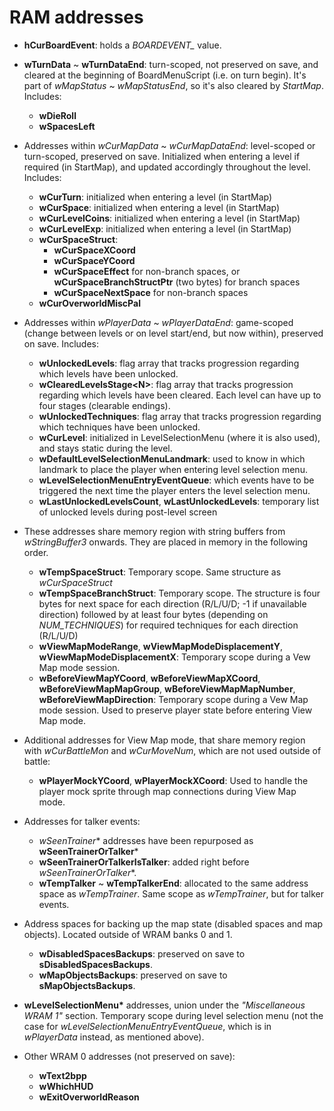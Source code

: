 # RAM addresses

- **hCurBoardEvent**: holds a *BOARDEVENT_* value.

- **wTurnData** ~ **wTurnDataEnd**: turn-scoped, not preserved on save, and cleared at the beginning of BoardMenuScript (i.e. on turn begin). It's part of *wMapStatus* ~ *wMapStatusEnd*, so it's also cleared by *StartMap*. Includes:
  - **wDieRoll**
  - **wSpacesLeft**

- Addresses within *wCurMapData* ~ *wCurMapDataEnd*: level-scoped or turn-scoped, preserved on save. Initialized when entering a level if required (in StartMap), and updated accordingly throughout the level. Includes:
  - **wCurTurn**: initialized when entering a level (in StartMap)
  - **wCurSpace**: initialized when entering a level (in StartMap)
  - **wCurLevelCoins**: initialized when entering a level (in StartMap)
  - **wCurLevelExp**: initialized when entering a level (in StartMap)
  - **wCurSpaceStruct**:
    - **wCurSpaceXCoord**
    - **wCurSpaceYCoord**
    - **wCurSpaceEffect** for non-branch spaces, or **wCurSpaceBranchStructPtr** (two bytes) for branch spaces
    - **wCurSpaceNextSpace** for non-branch spaces
  - **wCurOverworldMiscPal**

- Addresses within *wPlayerData* ~ *wPlayerDataEnd*: game-scoped (change between levels or on level start/end, but now within), preserved on save. Includes:
  - **wUnlockedLevels**: flag array that tracks progression regarding which levels have been unlocked.
  - **wClearedLevelsStage\<N\>**: flag array that tracks progression regarding which levels have been cleared. Each level can have up to four stages (clearable endings).
  - **wUnlockedTechniques**: flag array that tracks progression regarding which techniques have been unlocked.
  - **wCurLevel**: initialized in LevelSelectionMenu (where it is also used), and stays static during the level.
  - **wDefaultLevelSelectionMenuLandmark**: used to know in which landmark to place the player when entering level selection menu.
  - **wLevelSelectionMenuEntryEventQueue**: which events have to be triggered the next time the player enters the level selection menu.
  - **wLastUnlockedLevelsCount**, **wLastUnlockedLevels**: temporary list of unlocked levels during post-level screen

- These addresses share memory region with string buffers from *wStringBuffer3* onwards. They are placed in memory in the following order.
  - **wTempSpaceStruct**: Temporary scope. Same structure as *wCurSpaceStruct*
  - **wTempSpaceBranchStruct**: Temporary scope. The structure is four bytes for next space for each direction (R/L/U/D; -1 if unavailable direction) followed by at least four bytes (depending on *NUM_TECHNIQUES*) for required techniques for each direction (R/L/U/D)
  - **wViewMapModeRange**, **wViewMapModeDisplacementY**, **wViewMapModeDisplacementX**: Temporary scope during a Vew Map mode session.
  - **wBeforeViewMapYCoord**, **wBeforeViewMapXCoord**, **wBeforeViewMapMapGroup**, **wBeforeViewMapMapNumber**, **wBeforeViewMapDirection**: Temporary scope during a Vew Map mode session. Used to preserve player state before entering View Map mode.

- Additional addresses for View Map mode, that share memory region with *wCurBattleMon* and *wCurMoveNum*, which are not used outside of battle:
  - **wPlayerMockYCoord**, **wPlayerMockXCoord**: Used to handle the player mock sprite through map connections during View Map mode.

- Addresses for talker events:
  - *wSeenTrainer** addresses have been repurposed as **wSeenTrainerOrTalker***
  - **wSeenTrainerOrTalkerIsTalker**: added right before *wSeenTrainerOrTalker**.
  - **wTempTalker** ~ **wTempTalkerEnd**: allocated to the same address space as *wTempTrainer*. Same scope as *wTempTrainer*, but for talker events.

- Address spaces for backing up the map state (disabled spaces and map objects). Located outside of WRAM banks 0 and 1.
  - **wDisabledSpacesBackups**: preserved on save to **sDisabledSpacesBackups**.
  - **wMapObjectsBackups**: preserved on save to **sMapObjectsBackups**.

- **wLevelSelectionMenu\*** addresses, union under the *"Miscellaneous WRAM 1"* section. Temporary scope during level selection menu (not the case for *wLevelSelectionMenuEntryEventQueue*, which is in *wPlayerData* instead, as mentioned above).

- Other WRAM 0 addresses (not preserved on save):
  - **wText2bpp**
  - **wWhichHUD**
  - **wExitOverworldReason**